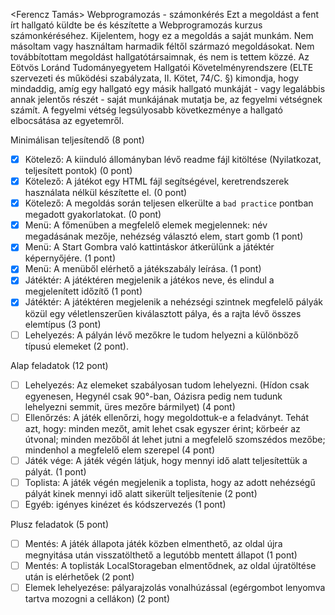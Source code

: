 <Ferencz Tamás>
<G0820E>
Webprogramozás - számonkérés
Ezt a megoldást a fent írt hallgató küldte be és készítette a Webprogramozás kurzus számonkéréséhez.
Kijelentem, hogy ez a megoldás a saját munkám. Nem másoltam vagy használtam harmadik féltől
származó megoldásokat. Nem továbbítottam megoldást hallgatótársaimnak, és nem is tettem közzé.
Az Eötvös Loránd Tudományegyetem Hallgatói Követelményrendszere
(ELTE szervezeti és működési szabályzata, II. Kötet, 74/C. §) kimondja, hogy mindaddig,
amíg egy hallgató egy másik hallgató munkáját - vagy legalábbis annak jelentős részét -
saját munkájának mutatja be, az fegyelmi vétségnek számít.
A fegyelmi vétség legsúlyosabb következménye a hallgató elbocsátása az egyetemről.

Minimálisan teljesítendő (8 pont)

- [x] Kötelező: A kiinduló állományban lévő readme fájl kitöltése (Nyilatkozat, teljesített pontok) (0 pont)
- [x] Kötelező: A játékot egy HTML fájl segítségével, keretrendszerek használata nélkül készítette el. (0 pont)
- [x] Kötelező: A megoldás során teljesen elkerülte a `bad practice` pontban megadott gyakorlatokat. (0 pont)
- [x] Menü: A főmenüben a megfelelő elemek megjelennek: név megadásának mezője, nehézség választó elem, start gomb (1 pont)
- [x] Menü: A Start Gombra való kattintáskor átkerülünk a játéktér képernyőjére. (1 pont)
- [x] Menü: A menüből elérhető a játékszabály leírása. (1 pont)
- [x] Játéktér: A játéktéren megjelenik a játékos neve, és elindul a megjelenített időzítő (1 pont)
- [x] Játéktér: A játéktéren megjelenik a nehézségi szintnek megfelelő pályák közül egy véletlenszerűen kiválasztott pálya, és a rajta lévő összes elemtípus (3 pont)
- [ ] Lehelyezés: A pályán lévő mezőkre le tudom helyezni a különböző típusú elemeket (2 pont).

Alap feladatok (12 pont)

- [ ] Lehelyezés: Az elemeket szabályosan tudom lehelyezni. (Hídon csak egyenesen, Hegynél csak 90°-ban, Oázisra pedig nem tudunk lehelyezni semmit, üres mezőre bármilyet) (4 pont)
- [ ] Ellenőrzés: A játék ellenőrzi, hogy megoldottuk-e a feladványt. Tehát azt, hogy: minden mezőt, amit lehet csak egyszer érint; körbeér az útvonal; minden mezőből át lehet jutni a megfelelő szomszédos mezőbe; mindenhol a megfelelő elem szerepel (4 pont)
- [ ] Játék vége: A játék végén látjuk, hogy mennyi idő alatt teljesítettük a pályát. (1 pont)
- [ ] Toplista: A játék végén megjelenik a toplista, hogy az adott nehézségű pályát kinek mennyi idő alatt sikerült teljesítenie (2 pont)
- [ ] Egyéb: igényes kinézet és kódszervezés (1 pont)

Plusz feladatok (5 pont)

- [ ] Mentés: A játék állapota játék közben elmenthető, az oldal újra megnyitása után visszatölthető a legutóbb mentett állapot (1 pont)
- [ ] Mentés: A toplisták LocalStorageban elmentődnek, az oldal újratöltése után is elérhetőek (2 pont)
- [ ] Elemek lehelyezése: pályarajzolás vonalhúzással (egérgombot lenyomva tartva mozogni a cellákon) (2 pont)
